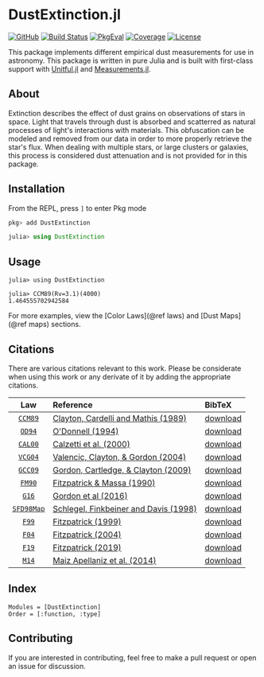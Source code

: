 # DustExtinction.jl



[![GitHub](https://img.shields.io/badge/Code-GitHub-black.svg)](https://github.com/juliaastro/DustExtinction.jl)
[![Build Status](https://github.com/juliaastro/DustExtinction.jl/workflows/CI/badge.svg?branch=master)](https://github.com/juliaastro/DustExtinction.jl/actions)
[![PkgEval](https://juliaci.github.io/NanosoldierReports/pkgeval_badges/D/DustExtinction.svg)](https://juliaci.github.io/NanosoldierReports/pkgeval_badges/report.html)
[![Coverage](https://codecov.io/gh/juliaastro/DustExtinction.jl/branch/master/graph/badge.svg)](https://codecov.io/gh/juliaastro/DustExtinction.jl)
[![License](https://img.shields.io/badge/License-MIT-yellow.svg)](https://opensource.org/licenses/MIT)

This package implements different empirical dust measurements for use in astronomy. This package is written in pure Julia and is built with first-class support with [Unitful.jl](https://github.com/painterqubits/unitful.jl) and [Measurements.jl](https://github.com/juliaphysics/measurements.jl).

## About
Extinction describes the effect of dust grains on observations of stars in space. Light that travels through dust is absorbed and scatterred as natural processes of light's interactions with materials. This obfuscation can be modeled and removed from our data in order to more properly retrieve the star's flux. When dealing with multiple stars, or large clusters or galaxies, this process is considered dust attenuation and is not provided for in this package.

## Installation

From the REPL, press `]` to enter Pkg mode

```julia
pkg> add DustExtinction

julia> using DustExtinction
```

## Usage

```jldoctest
julia> using DustExtinction

julia> CCM89(Rv=3.1)(4000)
1.464555702942584
```

For more examples, view the [Color Laws](@ref laws) and [Dust Maps](@ref maps) sections.

## Citations

There are various citations relevant to this work. Please be considerate when using this work or any derivate of it by adding the appropriate citations.

|        Law         | Reference                                                                                      | BibTeX                       |
| :----------------: | :--------------------------------------------------------------------------------------------- | :--------------------------- |
| [`CCM89`](@ref)   | [Clayton, Cardelli and Mathis (1989)](https://ui.adsabs.harvard.edu/abs/1989ApJ...345..245C)    | [download](assets/ccm89.bib) |
| [`OD94`](@ref)    | [O'Donnell (1994)](https://ui.adsabs.harvard.edu/abs/1994ApJ...422..158O)                       | [download](assets/od94.bib)  |
| [`CAL00`](@ref)   | [Calzetti et al. (2000)](https://ui.adsabs.harvard.edu/abs/2000ApJ...533..682C)                 | [download](assets/cal00.bib) |
| [`VCG04`](@ref)   | [Valencic, Clayton, & Gordon (2004)](https://ui.adsabs.harvard.edu/abs/2004ApJ...616..912V)     | [download](assets/vcg04.bib) |
| [`GCC09`](@ref)   | [Gordon, Cartledge, & Clayton (2009)](https://ui.adsabs.harvard.edu/abs/2009ApJ...705.1320G)    | [download](assets/gcc09.bib) |
| [`FM90`](@ref)    | [Fitzpatrick & Massa (1990)](https://ui.adsabs.harvard.edu/abs/1990ApJS...72..163F)             | [download](assets/fm90.bib)  |
| [`G16`](@ref)     | [Gordon et al (2016) ](https://ui.adsabs.harvard.edu/abs/2016ApJ...826..104G)                   | [download](assets/g16.bib)   |
| [`SFD98Map`](@ref) | [Schlegel, Finkbeiner and Davis (1998)](https://ui.adsabs.harvard.edu/abs/1998ApJ...500..525S) | [download](assets/sfd98.bib) |
| [`F99`](@ref)     | [Fitzpatrick (1999)](https://ui.adsabs.harvard.edu/abs/1999PASP..111...63F)                     | [download](assets/f99.bib)   |
| [`F04`](@ref)     | [Fitzpatrick (2004)](https://ui.adsabs.harvard.edu/abs/2004ASPC..309...33F)                     | [download](assets/f04.bib)   |
| [`F19`](@ref)     | [Fitzpatrick (2019)](https://ui.adsabs.harvard.edu/abs/2019ApJ...886..108F)                     | [download](assets/f19.bib)   |
| [`M14`](@ref)     | [Maiz Apellaniz et al. (2014)](https://ui.adsabs.harvard.edu/abs/2014A%26A...564A..63M)         | [download](assets/m14.bib)   |

## Index

```@index
Modules = [DustExtinction]
Order = [:function, :type]
```

## Contributing

If you are interested in contributing, feel free to make a pull request or open an issue for discussion.

